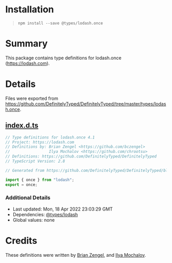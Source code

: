 # Installation
> `npm install --save @types/lodash.once`

# Summary
This package contains type definitions for lodash.once (https://lodash.com).

# Details
Files were exported from https://github.com/DefinitelyTyped/DefinitelyTyped/tree/master/types/lodash.once.
## [index.d.ts](https://github.com/DefinitelyTyped/DefinitelyTyped/tree/master/types/lodash.once/index.d.ts)
````ts
// Type definitions for lodash.once 4.1
// Project: https://lodash.com
// Definitions by: Brian Zengel <https://github.com/bczengel>
//                 Ilya Mochalov <https://github.com/chrootsu>
// Definitions: https://github.com/DefinitelyTyped/DefinitelyTyped
// TypeScript Version: 2.8

// Generated from https://github.com/DefinitelyTyped/DefinitelyTyped/blob/master/types/lodash/scripts/generate-modules.ts

import { once } from "lodash";
export = once;

````

### Additional Details
 * Last updated: Mon, 18 Apr 2022 23:03:29 GMT
 * Dependencies: [@types/lodash](https://npmjs.com/package/@types/lodash)
 * Global values: none

# Credits
These definitions were written by [Brian Zengel](https://github.com/bczengel), and [Ilya Mochalov](https://github.com/chrootsu).
